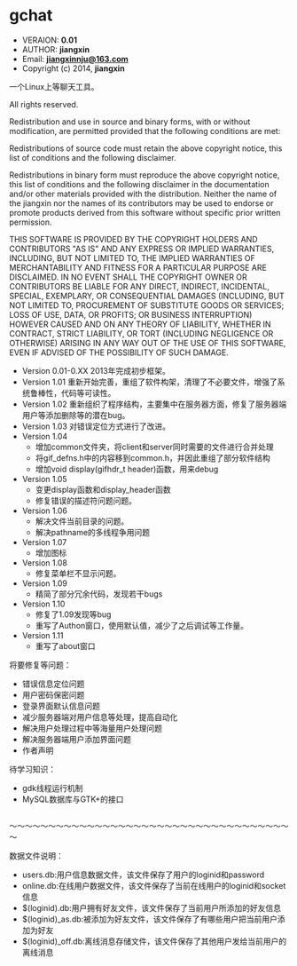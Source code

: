# gchat #
    
* VERAION:    **0.01**
* AUTHOR:    **jiangxin**
* Email:    **jiangxinnju@163.com**
* Copyright (c) 2014, **jiangxin**

一个Linux上等聊天工具。

All rights reserved.

Redistribution and use in source and binary forms, with or without modification, are permitted provided that the following conditions are met:

Redistributions of source code must retain the above copyright notice, this list of conditions and the following disclaimer.

Redistributions in binary form must reproduce the above copyright notice, this list of conditions and the following disclaimer in the documentation and/or other materials provided with the distribution.
Neither the name of the jiangxin nor the names of its contributors may be used to endorse or promote products derived from this software without specific prior written permission.

THIS SOFTWARE IS PROVIDED BY THE COPYRIGHT HOLDERS AND CONTRIBUTORS "AS IS" AND ANY EXPRESS OR IMPLIED WARRANTIES, INCLUDING, BUT NOT LIMITED TO, THE IMPLIED WARRANTIES OF MERCHANTABILITY AND FITNESS FOR A PARTICULAR PURPOSE ARE DISCLAIMED. IN NO EVENT SHALL THE COPYRIGHT OWNER OR CONTRIBUTORS BE LIABLE FOR ANY DIRECT, INDIRECT, INCIDENTAL, SPECIAL, EXEMPLARY, OR CONSEQUENTIAL DAMAGES (INCLUDING, BUT NOT LIMITED TO, PROCUREMENT OF SUBSTITUTE GOODS OR SERVICES; LOSS OF USE, DATA, OR PROFITS; OR BUSINESS INTERRUPTION) HOWEVER CAUSED AND ON ANY THEORY OF LIABILITY, WHETHER IN CONTRACT, STRICT LIABILITY, OR TORT (INCLUDING NEGLIGENCE OR OTHERWISE) ARISING IN ANY WAY OUT OF THE USE OF THIS SOFTWARE, EVEN IF ADVISED OF THE POSSIBILITY OF SUCH DAMAGE.



* Version 0.01-0.XX 2013年完成初步框架。
* Version 1.01 重新开始完善，重组了软件构架，清理了不必要文件，增强了系统鲁棒性，代码等可读性。
* Version 1.02 重新组织了程序结构，主要集中在服务器方面，修复了服务器端用户等添加删除等的潜在bug。
* Version 1.03 对错误定位方式进行了改进。
* Version 1.04 
    * 增加common文件夹，将client和server同时需要的文件进行合并处理
    * 将gif_defns.h中的内容移到common.h，并因此重组了部分软件结构
    * 增加void display(gifhdr_t header)函数，用来debug
* Version 1.05
    * 变更display函数和display_header函数
    * 修复错误的描述符问题问题。
* Version 1.06
    * 解决文件当前目录的问题。
    * 解决pathname的多线程争用问题
* Version 1.07
    * 增加图标
* Version 1.08
    * 修复菜单栏不显示问题。
* Version 1.09
    * 精简了部分冗余代码，发现若干bugs
* Version 1.10
    * 修复了1.09发现等bug
    * 重写了Authon窗口，使用默认值，减少了之后调试等工作量。
* Version 1.11
    * 重写了about窗口

将要修复等问题：

* 错误信息定位问题
* 用户密码保密问题
* 登录界面默认信息问题
* 减少服务器端对用户信息等处理，提高自动化
* 解决用户处理过程中等海量用户处理问题
* 解决服务器端用户添加界面问题
* 作者声明

待学习知识：

* gdk线程运行机制
* MySQL数据库与GTK+的接口


<img src="" />


～～～～～～～～～～～～～～～～～～～～～～～～～～～～～～～～～～～～～

数据文件说明：

* users.db:用户信息数据文件，该文件保存了用户的loginid和password
* online.db:在线用户数据文件，该文件保存了当前在线用户的loginid和socket信息
* $(loginid).db:用户拥有好友文件，该文件保存了当前用户所添加的好友信息
* $(loginid)_as.db:被添加为好友文件，该文件保存了有哪些用户把当前用户添加为好友
* $(loginid)_off.db:离线消息存储文件，该文件保存了其他用户发给当前用户的离线消息

